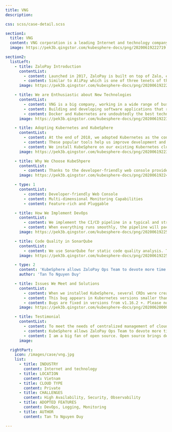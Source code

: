 ```yaml
---
title: VNG
description:

css: scss/case-detail.scss

section1:
  title: VNG
  content: VNG corporation is a leading Internet and technology company in Vietnam. In 2014, we were recognized as the only 1-billion dollar startup in the country. Many key products developed by VNG have attracted hundreds of millions of users, such as Zalo, ZaloPay and Zing.
  image: https://pek3b.qingstor.com/kubesphere-docs/png/20200619222719.png

section2:
  listLeft:
    - title: ZaloPay Introduction
      contentList:
        - content: Launched in 2017, ZaloPay is built on top of Zalo, equipped with many conveniences from Zalo’s ecosystem. There is already an ecosystem at Zalo, boasting a significant volume of Zalo's users (~100 million-active-user). It is relatively competitive compared to MoMo, GrabPay by Moca, ViettelPay, etc.
        - content: Similar to AliPay which is one of three tenets of the “iron triangle” (aka e-commerce and logistics), GrabPay is an enabler of the Grab ecosystem and WeChat Pay is on a social media platform. ZaloPay ranked as the 3rd payment application of the year at the 2018 Tech Awards ceremony held by VnExpress, the most common newspaper in Vietnam. While the competitor MoMo took the top spot, followed by Viettel Pay, the rising players of GrabPay by Moca, VinID powered by VinGroup and AirPay by SEA have also joined the market, making the game even more intense.
      image: https://pek3b.qingstor.com/kubesphere-docs/png/20200619222719.png

    - title: We are Enthusiastic about New Technologies
      contentList:
        - content: VNG is a big company, working in a wide range of business. We are committed to using cutting-edge frameworks, technologies, and programming languages to develop our products and build infrastructure.
        - content: Building and developing software applications that rely on the outdated architecture will cause various problems in scalability, resilience, observability, etc. For example, for the traditional monolithic architecture, it is very difficult to implement changes in such a large and complicated application that is tightly coupled. Besides, the monolithic architecture features terrible scalability with high technology barriers. That means it may postpone your go-to-market strategy and slow the update cycle of your products. However, the fact is that what we want is the fast development and delivery in our business and services need to respond quickly to changes.
        - content: Docker and Kubernetes are undoubtedly the best technical architecture tailored for our business needs. I probably don't need to say much about containerization and the benefits. Componentization also allows you to develop faster and more reliably; and Kubernetes automates rollouts and rollbacks, monitoring the health of your apps with probes.
      image: https://pek3b.qingstor.com/kubesphere-docs/png/20200619223445.png

    - title: Adopting Kubernetes and KubeSphere
      contentList:
        - content: At the end of 2018, we adopted Kubernetes as the container orchestration solution. Kubernetes helps us to declaratively manage our cluster, allowing our apps to be version controlled and easily replicated. However, the learning curve of Kubernetes is high as there are a series of solutions we need to consider, including logging, monitoring, DevOps and middleware. Actually, we have investigated the most popular tools. For example, we use EFK for logging management and adopt Jenkins as the CI/CD engine for business update. Redis and Kafka are also used in our environment.
        - content: These popular tools help us improve development and operation efficiency. Nevertheless, the biggest challenge facing us is that developers need to learn and maintain these different tools; and we need to spend more time switching back and forth between different terminals and dashboards. Hence, we started to research a centralized solution which can bring the cloud native stack within a unified web console. We compared a couple of solutions (e.g. Rancher and native Kubernetes) and KubeSphere has proven to be the most convenient one among them.
        - content: We install KubeSphere on our existing Kubernetes cluster, and we have two Kubernetes clusters for sandbox and production respectively. For data privacy, our clusters are all deployed on bare metal machines. We install the highly available cluster using HAProxy to balance the traffic load.
      image: https://pek3b.qingstor.com/kubesphere-docs/png/20200619223626.png

    - title: Why We Choose KubeShpere
      contentList:
        - content: Thanks to the developer-friendly web console provided by KubeSphere, we can easily monitor the resource consumption range from infrastructure to applications. Hence, we've been running merchant platform of ZaloPay on KubeSphere very steadily for half a year. KubeSphere also offers a portfolio which integrates and packages the cloud native stack, and provides out-of-box application lifecycle management, monitoring, logging, multi-tenancy, alerting and notification. As each feature and component is pluggable, we can enable them based on our needs.
      image: https://pek3b.qingstor.com/kubesphere-docs/png/20200619224814.png

    - type: 1
      contentList:
        - content: Developer-friendly Web Console
        - content: Multi-dimensional Monitoring Capabilities
        - content: Feature-rich and Pluggable

    - title: How We Implement DevOps
      contentList:
        - content: We implement the CI/CD pipeline in a typical and straightforward way, running the merchant platform in ZaloPay. As you can see from the figure below, we run CI/CD pipeline using KubeSphere, stitching GitLab, SonarQube, Docker, Kubernetes, and docker registry. In the first stage, the pipeline will initialize some necessary environments for the entire pipeline. Next, the pipeline will pull the source code from Gitlab by using the environment conditions (like checkout branch, deploy env, tag version). In the third stage, it will build the Golang project and trigger SonarQube to analyze the source code and check the quality. If there is nothing special or significant issue in the code, the pipeline will jump to next stage.
        - content: When everything runs smoothly, the pipeline will pack the project using Docker in the fourth stage. Then it pushes the docker image to the Docker Registry. The fifth stage is used to deploy the docker image to the desired environment, including sandbox and production. Then it cleans the pipeline garbage and sends an email notification to our team with the running result of pipeline.
      image: https://pek3b.qingstor.com/kubesphere-docs/png/20200619225121.png

    - title: Code Quality in SonarQube
      contentList:
        - content: We use SonarQube for static code quality analysis. The screenshot below is an example of our service analytic result from SonarQube. It helps us to quickly locate the bug and vulnerability in our code.
      image: https://pek3b.qingstor.com/kubesphere-docs/png/20200619225841.png

    - type: 2
      content: 'KubeSphere allows ZaloPay Ops Team to devote more time and efforts automating management and workflow.'
      author: 'Tan To Nguyen Duy'

    - title: Issues We Meet and Solutions
      contentList:
        - content: When we installed KubeSphere, several CRDs were created. Due to testing or something, I reinstalled, and deleted some resources. API server panicked handling requests for a CRD with OpenAPI validation with x-kubernetes-int-or-string; etcd also panicked and crashed looply.
        - content: This bug appears in Kubernetes versions smaller than v1.16.2; it is not secure to upgrade Kubernetes API version and it inevitably causes downtime. Otherwise it will not be possible to access the API; and kubectl or any controller will be terminated.
        - content: Bugs are fixed in versions from v1.16.2 +. Please notice and carefully play with production.
      image: https://pek3b.qingstor.com/kubesphere-docs/png/20200620000210.png

    - title: Testimonial
      contentList:
        - content: To meet the needs of centralized management of cloud native stack, we choose to use KubeSphere to strengthen the observability on top of Kubernetes. Now we are able to deploy new microservices and allocate resources within minutes. It also helps developers accelerate the time to market.
        - content: KubeSphere allows ZaloPay Ops Team to devote more time and efforts automating management and workflow. It provides smooth user experiences and features a developer-friendly web console which shields the complicated underlying logic, making it easier to manipulate infrastructure resources. KubeSphere represents a fast-growing open source community in the world. KubeSphere community helps a large number of companies and organizations to easily run their business using cloud native technologies, and solve the pain points of Kubernetes itself.
        - content: I am a big fan of open source. Open source brings developers closer in the world as we can discuss our proposals and solve our problems in a public and active community. I believe open source is the future of software and I am trying to contribute to the community. I hope KubeSphere can grow the open source community and provide a better product for it.
      image:

  rightPart:
    icon: /images/case/vng.jpg
    list:
      - title: INDUSTRY
        content: Internet and technology
      - title: LOCATION
        content: Vietnam
      - title: CLOUD TYPE
        content: Private
      - title: CHALLENGES
        content: High Availability, Security, Observability
      - title: ADOPTED FEATURES
        content: DevOps, Logging, Monitoring
      - title: AUTHOR
        content: Tan To Nguyen Duy

---
```

